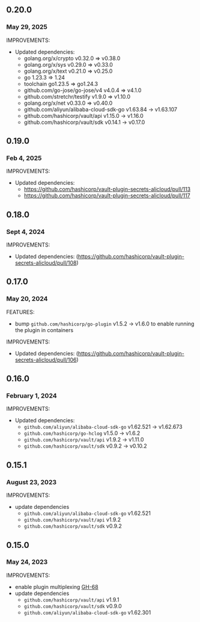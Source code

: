## 0.20.0
### May 29, 2025

IMPROVEMENTS:
* Updated dependencies: 
   * golang.org/x/crypto v0.32.0 => v0.38.0
   * golang.org/x/sys v0.29.0 => v0.33.0
   * golang.org/x/text v0.21.0 => v0.25.0
   * go 1.23.3 => 1.24
   * toolchain go1.23.5 => go1.24.3
   * github.com/go-jose/go-jose/v4 v4.0.4 => v4.1.0
   * github.com/stretchr/testify v1.9.0 => v1.10.0
   * golang.org/x/net v0.33.0 => v0.40.0
   * github.com/aliyun/alibaba-cloud-sdk-go v1.63.84 -> v1.63.107
   * github.com/hashicorp/vault/api v1.15.0 -> v1.16.0
   * github.com/hashicorp/vault/sdk v0.14.1 -> v0.17.0
 
## 0.19.0
### Feb 4, 2025

IMPROVEMENTS:
* Updated dependencies:
   * https://github.com/hashicorp/vault-plugin-secrets-alicloud/pull/113
   * https://github.com/hashicorp/vault-plugin-secrets-alicloud/pull/117

## 0.18.0
### Sept 4, 2024

IMPROVEMENTS:
* Updated dependencies: (https://github.com/hashicorp/vault-plugin-secrets-alicloud/pull/108)

## 0.17.0
### May 20, 2024

FEATURES:
* bump `github.com/hashicorp/go-plugin` v1.5.2 -> v1.6.0 to enable running the plugin in containers

IMPROVEMENTS:
* Updated dependencies: (https://github.com/hashicorp/vault-plugin-secrets-alicloud/pull/106)

## 0.16.0
### February 1, 2024

IMPROVEMENTS:
* Updated dependencies:
   * `github.com/aliyun/alibaba-cloud-sdk-go` v1.62.521 -> v1.62.673
   * `github.com/hashicorp/go-hclog` v1.5.0 -> v1.6.2
   * `github.com/hashicorp/vault/api` v1.9.2 -> v1.11.0
   * `github.com/hashicorp/vault/sdk` v0.9.2 -> v0.10.2

## 0.15.1
### August 23, 2023

IMPROVEMENTS:
* update dependencies
  * `github.com/aliyun/alibaba-cloud-sdk-go` v1.62.521
  * `github.com/hashicorp/vault/api` v1.9.2
  * `github.com/hashicorp/vault/sdk` v0.9.2

## 0.15.0
### May 24, 2023

IMPROVEMENTS:
* enable plugin multiplexing [GH-68](https://github.com/hashicorp/vault-plugin-secrets-alicloud/pull/68)
* update dependencies
  * `github.com/hashicorp/vault/api` v1.9.1
  * `github.com/hashicorp/vault/sdk` v0.9.0
  * `github.com/aliyun/alibaba-cloud-sdk-go` v1.62.301
